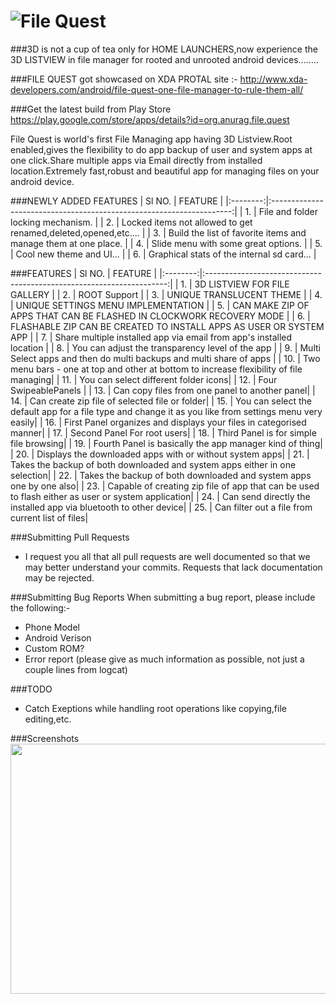 ![File Quest](http://s27.postimg.org/hxotyqxbn/Untitled.png "File Quest")
=====
###3D is not a cup of tea only for HOME LAUNCHERS,now experience the 3D LISTVIEW in file manager for rooted and unrooted android devices........

###FILE QUEST got showcased on XDA PROTAL site :- http://www.xda-developers.com/android/file-quest-one-file-manager-to-rule-them-all/

###Get the latest build from Play Store
https://play.google.com/store/apps/details?id=org.anurag.file.quest


File Quest is world's first File Managing app having 3D Listview.Root enabled,gives the flexibility to do app backup of user and system apps at one click.Share multiple apps via Email directly from installed location.Extremely fast,robust and beautiful app for managing files on your android device.

###NEWLY ADDED FEATURES
| Sl NO.   |                   FEATURE                                            |
|:--------:|:--------------------------------------------------------------------:|
| 1.       | File and folder locking mechanism.                                   |
| 2.       | Locked items not allowed to get renamed,deleted,opened,etc....       |
| 3.       | Build the list of favorite items and manage them at one place.       |
| 4.       | Slide menu with some great options.                                  |
| 5.       | Cool new theme and UI...                                             |
| 6.       | Graphical stats of the internal sd card...                           |    



###FEATURES
| Sl NO.   |                   FEATURE                                            |
|:--------:|:--------------------------------------------------------------------:|
| 1.       | 3D LISTVIEW FOR FILE GALLERY                                         |
| 2.       | ROOT Support                                                         |
| 3.       | UNIQUE TRANSLUCENT THEME                                             |
| 4.       | UNIQUE SETTINGS MENU IMPLEMENTATION                                  |
| 5.       | CAN MAKE ZIP OF APPS THAT CAN BE FLASHED IN CLOCKWORK RECOVERY MODE  |
| 6.       | FLASHABLE ZIP CAN BE CREATED TO INSTALL APPS AS USER OR SYSTEM APP   |
| 7.       | Share multiple installed app via email from app's installed location | 
| 8.       | You can adjust the transparency level of the app                     |
| 9.       | Multi Select apps and then do multi backups and multi share of apps  |
| 10.      | Two menu bars - one at top and other at bottom to increase flexibility of file managing|
| 11.      | You can select different folder icons|
| 12.      | Four SwipeablePanels |
| 13.      | Can copy files from one panel to another panel|
| 14.      | Can create zip file of selected file or folder|
| 15.      | You can select the default app for a file type and change it as you like from settings menu very easily|
| 16.      | First Panel organizes and displays your files in categorised manner|
| 17.      | Second Panel For root users|
| 18.      | Third Panel is for simple file browsing|
| 19.      | Fourth Panel is basically the app manager kind of thing|
| 20.      | Displays the downloaded apps with or without system apps|
| 21.      | Takes the backup of both downloaded and system apps either in one selection|
| 22.      | Takes the backup of both downloaded and system apps one by one also|
| 23.      | Capable of creating zip file of app that can be used to flash either as user or system application|
| 24.      | Can send directly the installed app via bluetooth to other device|
| 25.      | Can filter out a file from current list of files|

###Submitting Pull Requests
- I request you all that all pull requests are well documented so that we may better understand your commits. Requests that lack documentation may be rejected.
 
###Submitting Bug Reports
When submitting a bug report, please include the following:-
- Phone Model
- Android Verison
- Custom ROM?
- Error report (please give as much information as possible, not just a couple lines from logcat)

###TODO
- Catch Exeptions while handling root operations like copying,file editing,etc.

###Screenshots
<img src="http://s17.postimg.org/j5d2d8kvj/Unt.png" width="720px" height="400px"/>

